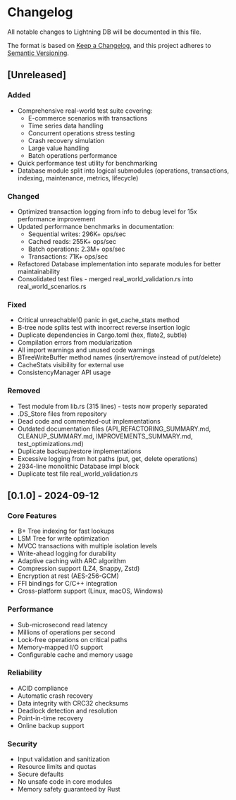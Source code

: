 # Changelog

All notable changes to Lightning DB will be documented in this file.

The format is based on [Keep a Changelog](https://keepachangelog.com/en/1.0.0/),
and this project adheres to [Semantic Versioning](https://semver.org/spec/v2.0.0.html).

## [Unreleased]

### Added
- Comprehensive real-world test suite covering:
  - E-commerce scenarios with transactions
  - Time series data handling
  - Concurrent operations stress testing
  - Crash recovery simulation
  - Large value handling
  - Batch operations performance
- Quick performance test utility for benchmarking
- Database module split into logical submodules (operations, transactions, indexing, maintenance, metrics, lifecycle)

### Changed
- Optimized transaction logging from info to debug level for 15x performance improvement
- Updated performance benchmarks in documentation:
  - Sequential writes: 296K+ ops/sec
  - Cached reads: 255K+ ops/sec
  - Batch operations: 2.3M+ ops/sec
  - Transactions: 71K+ ops/sec
- Refactored Database implementation into separate modules for better maintainability
- Consolidated test files - merged real_world_validation.rs into real_world_scenarios.rs

### Fixed
- Critical unreachable!() panic in get_cache_stats method
- B-tree node splits test with incorrect reverse insertion logic
- Duplicate dependencies in Cargo.toml (hex, flate2, subtle)
- Compilation errors from modularization
- All import warnings and unused code warnings
- BTreeWriteBuffer method names (insert/remove instead of put/delete)
- CacheStats visibility for external use
- ConsistencyManager API usage

### Removed
- Test module from lib.rs (315 lines) - tests now properly separated
- .DS_Store files from repository
- Dead code and commented-out implementations
- Outdated documentation files (API_REFACTORING_SUMMARY.md, CLEANUP_SUMMARY.md, IMPROVEMENTS_SUMMARY.md, test_optimizations.md)
- Duplicate backup/restore implementations
- Excessive logging from hot paths (put, get, delete operations)
- 2934-line monolithic Database impl block
- Duplicate test file real_world_validation.rs

## [0.1.0] - 2024-09-12

### Core Features
- B+ Tree indexing for fast lookups
- LSM Tree for write optimization
- MVCC transactions with multiple isolation levels
- Write-ahead logging for durability
- Adaptive caching with ARC algorithm
- Compression support (LZ4, Snappy, Zstd)
- Encryption at rest (AES-256-GCM)
- FFI bindings for C/C++ integration
- Cross-platform support (Linux, macOS, Windows)

### Performance
- Sub-microsecond read latency
- Millions of operations per second
- Lock-free operations on critical paths
- Memory-mapped I/O support
- Configurable cache and memory usage

### Reliability
- ACID compliance
- Automatic crash recovery
- Data integrity with CRC32 checksums
- Deadlock detection and resolution
- Point-in-time recovery
- Online backup support

### Security
- Input validation and sanitization
- Resource limits and quotas
- Secure defaults
- No unsafe code in core modules
- Memory safety guaranteed by Rust